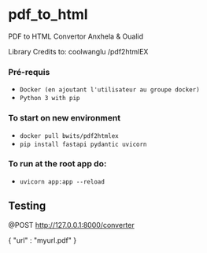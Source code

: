 # pdf_to_html
PDF to HTML Convertor Anxhela &amp; Oualid

Library Credits to:  coolwanglu /pdf2htmlEX




### Pré-requis
- ```Docker (en ajoutant l'utilisateur au groupe docker)```
- ```Python 3 with pip```

### To start on new environment
- ```docker pull bwits/pdf2htmlex```
- ```pip install fastapi pydantic uvicorn```

### To run at the root app do:

- ```uvicorn app:app --reload```


## Testing

@POST http://127.0.0.1:8000/converter

 {
    "url" : "myurl.pdf"
 }
